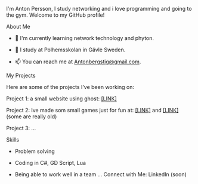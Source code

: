 I'm Anton Persson, I study networking and i love programming and going to the gym. Welcome to my GitHub profile!

About Me

- 🌱 I'm currently learning network technology and phyton.

- 💼 I study at Polhemsskolan in Gävle Sweden.

- 📫 You can reach me at Antonbergstig@gmail.com.

My Projects

Here are some of the projects I've been working on:

Project 1: a small website using ghost: [[LINK]](https://antonpghost.polhemsskolan.com/)

Project 2: Ive made som small games just for fun at: [[LINK]](https://inter-dream-games.itch.io/) and [[LINK]](https://inter-dream-games.itch.io/) (some are really old)

Project 3: ...

Skills

- Problem solving
  
- Coding in C#, GD Script, Lua
  
- Being able to work well in a team
...
Connect with Me:
LinkedIn (soon)
